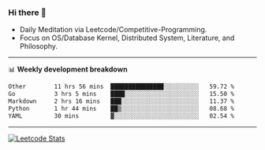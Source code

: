 ### Hi there 👋
* Daily Meditation via Leetcode/Competitive-Programming.
* Focus on OS/Database Kernel, Distributed System, Literature, and Philosophy.

-------

📊 **Weekly development breakdown**
<!--START_SECTION:waka-->

```txt
Other        11 hrs 56 mins  ███████████████░░░░░░░░░░   59.72 %
Go           3 hrs 5 mins    ████░░░░░░░░░░░░░░░░░░░░░   15.50 %
Markdown     2 hrs 16 mins   ███░░░░░░░░░░░░░░░░░░░░░░   11.37 %
Python       1 hr 44 mins    ██▒░░░░░░░░░░░░░░░░░░░░░░   08.68 %
YAML         30 mins         ▓░░░░░░░░░░░░░░░░░░░░░░░░   02.54 %
```

<!--END_SECTION:waka-->

-------

[![Leetcode Stats](https://leetcard.jacoblin.cool/hzhang413?font=Fira+Mono)](https://leetcode.com/fxrc)
<!-- ![image](./cyberpunk-ghost-in-the-shell.gif)
![image](./gis-archive.png) -->
